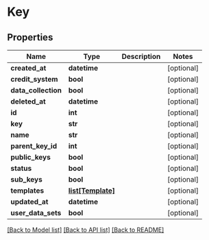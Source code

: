 # Key

## Properties
Name | Type | Description | Notes
------------ | ------------- | ------------- | -------------
**created_at** | **datetime** |  | [optional] 
**credit_system** | **bool** |  | [optional] 
**data_collection** | **bool** |  | [optional] 
**deleted_at** | **datetime** |  | [optional] 
**id** | **int** |  | [optional] 
**key** | **str** |  | [optional] 
**name** | **str** |  | [optional] 
**parent_key_id** | **int** |  | [optional] 
**public_keys** | **bool** |  | [optional] 
**status** | **bool** |  | [optional] 
**sub_keys** | **bool** |  | [optional] 
**templates** | [**list[Template]**](Template.md) |  | [optional] 
**updated_at** | **datetime** |  | [optional] 
**user_data_sets** | **bool** |  | [optional] 

[[Back to Model list]](../README.md#documentation-for-models) [[Back to API list]](../README.md#documentation-for-api-endpoints) [[Back to README]](../README.md)


